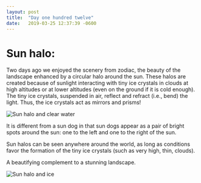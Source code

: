 ```yaml
---
layout: post
title:  "Day one hundred twelve"
date:   2019-03-25 12:37:39 -0600
---
```

# Sun halo:
Two days ago we enjoyed the scenery from zodiac, the beauty of the landscape enhanced by a circular halo around the sun. These halos are created because of sunlight interacting with tiny ice crystals in clouds at high altitudes or at lower altitudes (even on the ground if it is cold enough). The tiny ice crystals, suspended in air, reflect and refract (i.e., bend) the light. Thus, the ice crystals act as mirrors and prisms!

![Sun halo and clear water](/assets/blog_photos/190325/Sundog1.jpg)

It is different from a sun dog in that sun dogs appear as a pair of bright spots around the sun: one to the left and one to the right of the sun.

Sun halos can be seen anywhere around the world, as long as conditions favor the formation of the tiny ice crystals (such as very high, thin, clouds).

A beautifying complement to a stunning landscape.

![Sun halo and ice](/assets/blog_photos/190325/Sundog2.jpg)

